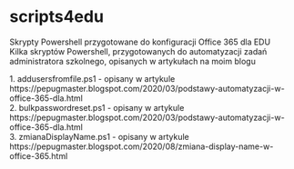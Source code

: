 # scripts4edu
<p>Skrypty Powershell przygotowane do konfiguracji Office 365 dla EDU<br>
Kilka skryptów Powershell, przygotowanych do automatyzacji zadań administratora szkolnego, opisanych w artykułach na moim blogu</p>
1. addusersfromfile.ps1 - opisany w artykule https://pepugmaster.blogspot.com/2020/03/podstawy-automatyzacji-w-office-365-dla.html<br>
2. bulkpasswordreset.ps1 - opisany w artykule https://pepugmaster.blogspot.com/2020/03/podstawy-automatyzacji-w-office-365-dla.html<br>
3. zmianaDisplayName.ps1 - opisany w artykule https://pepugmaster.blogspot.com/2020/08/zmiana-display-name-w-office-365.html<br>

